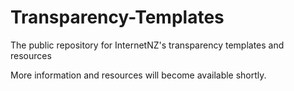 # Transparency-Templates
The public repository for InternetNZ's transparency templates and resources

More information and resources will become available shortly.
